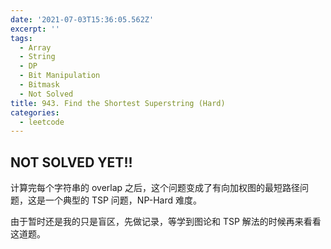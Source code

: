```yaml
---
date: '2021-07-03T15:36:05.562Z'
excerpt: ''
tags:
  - Array
  - String
  - DP
  - Bit Manipulation
  - Bitmask
  - Not Solved
title: 943. Find the Shortest Superstring (Hard)
categories:
  - leetcode
---
```


## NOT SOLVED YET!!

计算完每个字符串的 overlap 之后，这个问题变成了有向加权图的最短路径问题，这是一个典型的 TSP 问题，NP-Hard 难度。

由于暂时还是我的只是盲区，先做记录，等学到图论和 TSP 解法的时候再来看看这道题。
